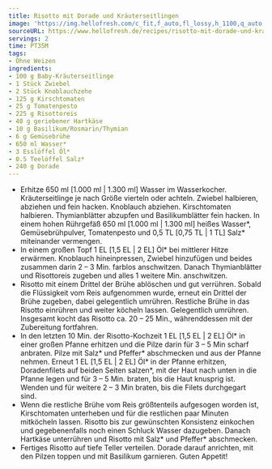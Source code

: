 ```yaml
---
title: Risotto mit Dorade und Kräuterseitlingen
image: 'https://img.hellofresh.com/c_fit,f_auto,fl_lossy,h_1100,q_auto,w_2600/hellofresh_s3/image/risotto-mit-dorade-und-krauterseitlingen-33d0de07.jpg'
sourceURL: https://www.hellofresh.de/recipes/risotto-mit-dorade-und-krauterseitlingen-630cb737ad10eec5c00af5ad
servings: 2
time: PT35M
tags:
- Ohne Weizen
ingredients:
- 100 g Baby-Kräuterseitlinge
- 1 Stück Zwiebel
- 2 Stück Knoblauchzehe
- 125 g Kirschtomaten
- 25 g Tomatenpesto
- 225 g Risottoreis
- 40 g geriebener Hartkäse
- 10 g Basilikum/Rosmarin/Thymian
- 6 g Gemüsebrühe
- 650 ml Wasser*
- 3 Esslöffel Öl*
- 0.5 Teelöffel Salz*
- 240 g Dorade
---
```


- Erhitze 650 ml [1.000 ml | 1.300 ml] Wasser im Wasserkocher. Kräuterseitlinge je nach Größe vierteln oder achteln.  Zwiebel halbieren, abziehen und fein hacken.  Knoblauch abziehen.  Kirschtomaten halbieren.  Thymianblätter abzupfen und Basilikumblätter fein hacken.  In einem hohen Rührgefäß 650 ml [1.000 ml | 1.300 ml] heißes Wasser\*, Gemüsebrühpulver, Tomatenpesto und 0,5 TL [0,75 TL | 1 TL] Salz\* miteinander vermengen.
- In einem großen Topf 1 EL [1,5 EL | 2 EL] Öl\* bei mittlerer Hitze erwärmen. Knoblauch hineinpressen, Zwiebel hinzufügen und beides zusammen darin 2 – 3 Min. farblos anschwitzen.  Danach Thymianblätter und Risottoreis zugeben und alles 1 weitere Min. anschwitzen.
- Risotto mit einem Drittel der Brühe ablöschen und gut verrühren. Sobald die Flüssigkeit vom Reis aufgenommen wurde, erneut ein Drittel der Brühe zugeben, dabei gelegentlich umrühren. Restliche Brühe in das Risotto einrühren und weiter köcheln lassen. Gelegentlich umrühren.  Insgesamt kocht das Risotto ca. 20 – 25 Min., währenddessen mit der Zubereitung fortfahren.
- In den letzten 10 Min. der Risotto-Kochzeit 1 EL [1,5 EL | 2 EL] Öl\* in einer großen Pfanne erhitzen und die Pilze darin für 3 – 5 Min scharf anbraten. Pilze mit Salz\* und Pfeffer\* abschmecken und aus der Pfanne nehmen.  Erneut 1 EL [1,5 EL | 2 EL] Öl\* in der Pfanne erhitzen, Doradenfilets auf beiden Seiten salzen\*, mit der Haut nach unten in die Pfanne legen und für 3 – 5 Min. braten, bis die Haut knusprig ist. Wenden und für weitere 2 – 3 Min braten, bis die Filets durchgegart sind.
- Wenn die restliche Brühe vom Reis größtenteils aufgesogen worden ist, Kirschtomaten unterheben und für die restlichen paar Minuten mitköcheln lassen. Risotto bis zur gewünschten Konsistenz einkochen und gegebenenfalls noch einen Schluck Wasser dazugeben.  Danach Hartkäse unterrühren und Risotto mit Salz\* und Pfeffer\* abschmecken.
- Fertiges Risotto auf tiefe Teller verteilen. Dorade darauf anrichten, mit den Pilzen toppen und mit Basilikum garnieren.  Guten Appetit!
